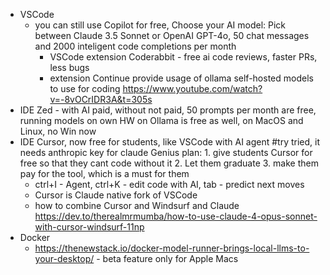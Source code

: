 - VSCode  
	- you can still use Copilot for free, Choose your AI model: Pick between Claude 3.5 Sonnet or OpenAI GPT-4o, 50 chat messages and 2000 inteligent code completions per month
	  - VSCode extension Coderabbit - free ai code reviews, faster PRs, less bugs
	  - extension Continue provide usage of ollama self-hosted models to use for coding https://www.youtube.com/watch?v=-8vOCrIDR3A&t=305s
- IDE Zed - with AI paid, without not paid, 50 prompts per month are free, running models on own HW on Ollama is free as well, on MacOS and Linux, no Win now
- IDE Cursor, now free for students, like VSCode with AI agent #try tried, it needs anthropic key for claude
  Genius plan: 1. give students Cursor for free so that they cant code without it 2. Let them graduate 3. make them pay for the tool, which is a must for them
	- ctrl+I - Agent, ctrl+K - edit code with AI, tab - predict next moves
	- Cursor is Claude native fork of VSCode
	- how to combine Cursor and Windsurf and Claude https://dev.to/therealmrmumba/how-to-use-claude-4-opus-sonnet-with-cursor-windsurf-11np
- Docker
  - https://thenewstack.io/docker-model-runner-brings-local-llms-to-your-desktop/ - beta feature only for Apple Macs